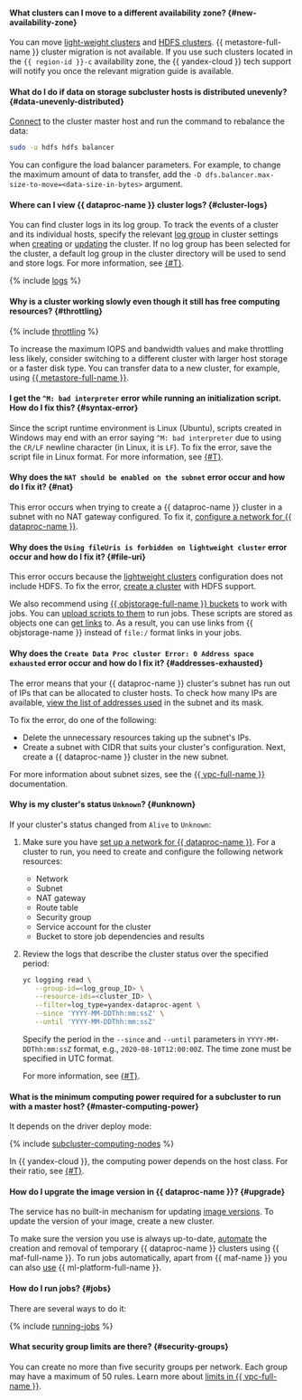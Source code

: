 #### What clusters can I move to a different availability zone? {#new-availability-zone}

You can move [light-weight clusters](../../data-proc/operations/migration-to-an-availability-zone.md) and [HDFS clusters](../../data-proc/tutorials/hdfs-cluster-migration.md). {{ metastore-full-name }} cluster migration is not available. If you use such clusters located in the `{{ region-id }}-c` availability zone, the {{ yandex-cloud }} tech support will notify you once the relevant migration guide is available.

#### What do I do if data on storage subcluster hosts is distributed unevenly? {#data-unevenly-distributed}

[Connect](../../data-proc/operations/connect.md) to the cluster master host and run the command to rebalance the data:

```bash
sudo -u hdfs hdfs balancer
```

You can configure the load balancer parameters. For example, to change the maximum amount of data to transfer, add the `-D dfs.balancer.max-size-to-move=<data-size-in-bytes>` argument.

#### Where can I view {{ dataproc-name }} cluster logs? {#cluster-logs}

You can find cluster logs in its log group. To track the events of a cluster and its individual hosts, specify the relevant [log group](../../logging/concepts/log-group.md) in cluster settings when [creating](../../data-proc/operations/cluster-create.md) or [updating](../../data-proc/operations/cluster-update.md) the cluster. If no log group has been selected for the cluster, a default log group in the cluster directory will be used to send and store logs. For more information, see [{#T}](../../data-proc/operations/logging.md).

{% include [logs](../logs.md) %}

#### Why is a cluster working slowly even though it still has free computing resources? {#throttling}

{% include [throttling](../throttling.md) %}

To increase the maximum IOPS and bandwidth values and make throttling less likely, consider switching to a different cluster with larger host storage or a faster disk type. You can transfer data to a new cluster, for example, using [{{ metastore-full-name }}](../../data-proc/concepts/metastore.md).

#### I get the `^M: bad interpreter` error while running an initialization script. How do I fix this? {#syntax-error}

Since the script runtime environment is Linux (Ubuntu), scripts created in Windows may end with an error saying `^M: bad interpreter` due to using the `CR/LF` newline character (in Linux, it is `LF`). To fix the error, save the script file in Linux format. For more information, see [{#T}](../../data-proc/concepts/init-action.md#syntax-errors).

#### Why does the `NAT should be enabled on the subnet` error occur and how do I fix it? {#nat}

This error occurs when trying to create a {{ dataproc-name }} cluster in a subnet with no NAT gateway configured. To fix it, [configure a network for {{ dataproc-name }}](../../data-proc/tutorials/configure-network.md).

#### Why does the `Using fileUris is forbidden on lightweight cluster` error occur and how do I fix it? {#file-uri}

This error occurs because the [lightweight clusters](../../data-proc/concepts/index.md#light-weight-clusters) configuration does not include HDFS. To fix the error, [create a cluster](../../data-proc/operations/cluster-create.md) with HDFS support.

We also recommend using [{{ objstorage-full-name }} buckets](../../storage/concepts/bucket.md) to work with jobs. You can [upload scripts to them](../../storage/operations/objects/upload.md) to run jobs. These scripts are stored as objects one can [get links](../../storage/operations/objects/link-for-download.md) to. As a result, you can use links from {{ objstorage-name }} instead of `file:/` format links in your jobs.

#### Why does the `Create Data Proc cluster Error: 0 Address space exhausted` error occur and how do I fix it? {#addresses-exhausted}

The error means that your {{ dataproc-name }} cluster's subnet has run out of IPs that can be allocated to cluster hosts. To check how many IPs are available, [view the list of addresses used](../../vpc/operations/subnet-used-addresses.md) in the subnet and its mask.

To fix the error, do one of the following:

* Delete the unnecessary resources taking up the subnet's IPs.
* Create a subnet with CIDR that suits your cluster's configuration. Next, create a {{ dataproc-name }} cluster in the new subnet.

For more information about subnet sizes, see the [{{ vpc-full-name }}](../../vpc/concepts/network.md#subnet) documentation.

#### Why is my cluster's status `Unknown`? {#unknown}

If your cluster's status changed from `Alive` to `Unknown`:

1. Make sure you have [set up a network for {{ dataproc-name }}](../../data-proc/tutorials/configure-network.md). For a cluster to run, you need to create and configure the following network resources:

   * Network
   * Subnet
   * NAT gateway
   * Route table
   * Security group
   * Service account for the cluster
   * Bucket to store job dependencies and results

1. Review the logs that describe the cluster status over the specified period:

   ```bash
   yc logging read \
      --group-id=<log_group_ID> \
      --resource-ids=<cluster_ID> \
      --filter=log_type=yandex-dataproc-agent \
      --since 'YYYY-MM-DDThh:mm:ssZ' \
      --until 'YYYY-MM-DDThh:mm:ssZ'
   ```

   Specify the period in the `--since` and `--until` parameters in `YYYY-MM-DDThh:mm:ssZ` format, e.g., `2020-08-10T12:00:00Z`. The time zone must be specified in UTC format.

   For more information, see [{#T}](../../data-proc/operations/logging.md).

#### What is the minimum computing power required for a subcluster to run with a master host? {#master-computing-power}

It depends on the driver deploy mode:

{% include [subcluster-computing-nodes](../../_includes/data-proc/subcluster-computing-nodes.md) %}

In {{ yandex-cloud }}, the computing power depends on the host class. For their ratio, see [{#T}](../../data-proc/concepts/instance-types.md).

#### How do I upgrate the image version in {{ dataproc-name }}? {#upgrade}

The service has no built-in mechanism for updating [image versions](../../data-proc/concepts/environment.md). To update the version of your image, create a new cluster.

To make sure the version you use is always up-to-date, [automate](../../data-proc/tutorials/airflow-automation.md) the creation and removal of temporary {{ dataproc-name }} clusters using {{ maf-full-name }}. To run jobs automatically, apart from {{ maf-name }} you can also [use](../../data-proc/tutorials/datasphere-integration.md) {{ ml-platform-full-name }}.

#### How do I run jobs? {#jobs}

There are several ways to do it:

{% include [running-jobs](../../_includes/data-proc/running-jobs.md) %}

#### What security group limits are there? {#security-groups}

You can create no more than five security groups per network. Each group may have a maximum of 50 rules. Learn more about [limits in {{ vpc-full-name }}](../../vpc/concepts/limits.md#vpc-limits).
